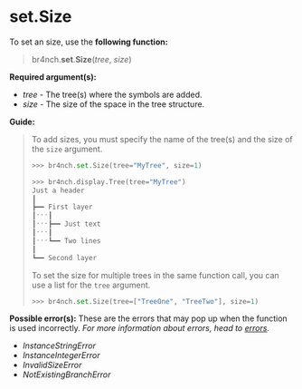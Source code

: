 # set.Size

To set an size, use the **following function:**

> br4nch.**set**.**Size**(*tree*, *size*)

**Required argument(s):**

- *tree* - The tree(s) where the symbols are added.
- *size* - The size of the space in the tree structure.

**Guide:**

> To add sizes, you must specify the name of the tree(s) and the size of the `size` argument.
>
> ```python
> >>> br4nch.set.Size(tree="MyTree", size=1)
> 
> >>> br4nch.display.Tree(tree="MyTree")
> Just a header
> ┃
> ┣━━ First layer
> ┃ˑˑˑ┃
> ┃ˑˑˑ┣━━ Just text
> ┃ˑˑˑ┃
> ┃ˑˑˑ┗━━ Two lines
> ┃
> ┗━━ Second layer
> ```
>
> To set the size for multiple trees in the same function call, you can use a list for the `tree` argument.
>
> ```python
> >>> br4nch.set.Size(tree=["TreeOne", "TreeTwo"], size=1)
> ```

**Possible error(s):**
These are the errors that may pop up when the function is used incorrectly.
*For more information about errors, head to [errors](../../guides/errors.md).*

- *InstanceStringError*
- *InstanceIntegerError*
- *InvalidSizeError*
- *NotExistingBranchError*

